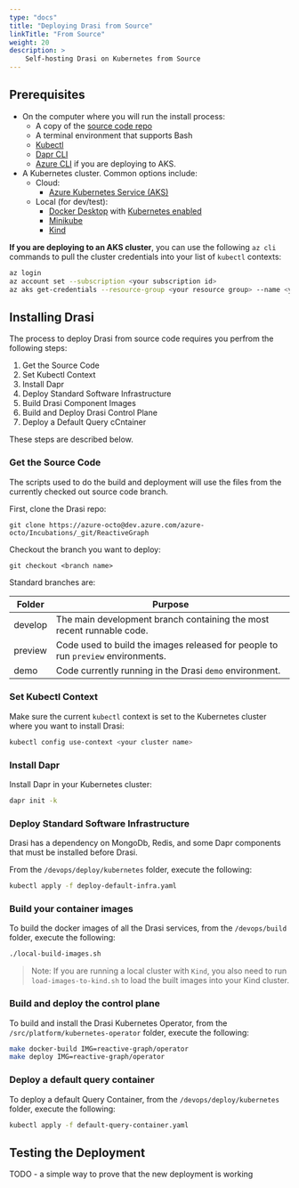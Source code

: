 ```yaml
---
type: "docs"
title: "Deploying Drasi from Source"
linkTitle: "From Source"
weight: 20
description: >
    Self-hosting Drasi on Kubernetes from Source
---
```


## Prerequisites

- On the computer where you will run the install process:
  - A copy of the [source code repo](https://dev.azure.com/azure-octo/Incubations/_git/ReactiveGraph?path=%2F&version=GBdevelop&_a=contents)
  - A terminal environment that supports Bash
  - [Kubectl](https://kubernetes.io/docs/tasks/tools/)
  - [Dapr CLI](https://docs.dapr.io/getting-started/install-dapr-cli/)
  - [Azure CLI](https://learn.microsoft.com/en-us/cli/azure/install-azure-cli) if you are deploying to AKS.
- A Kubernetes cluster. Common options include:
  - Cloud:
    - [Azure Kubernetes Service (AKS)](https://learn.microsoft.com/en-us/azure/aks/)
  - Local (for dev/test):
    - [Docker Desktop](https://www.docker.com/products/docker-desktop/) with [Kubernetes enabled](https://docs.docker.com/desktop/kubernetes/)
    - [Minikube](https://minikube.sigs.k8s.io/docs/)
    - [Kind](https://kind.sigs.k8s.io/)

**If you are deploying to an AKS cluster**, you can use the following `az cli` commands to pull the cluster credentials into your list of `kubectl` contexts:

```bash
az login
az account set --subscription <your subscription id>
az aks get-credentials --resource-group <your resource group> --name <your cluster name>
```

## Installing Drasi

The process to deploy Drasi from source code requires you perfrom the following steps:

1. Get the Source Code
1. Set Kubectl Context
1. Install Dapr
1. Deploy Standard Software Infrastructure
1. Build Drasi Component Images
1. Build and Deploy Drasi Control Plane
1. Deploy a Default Query cCntainer

These steps are described below.

### Get the Source Code 
The scripts used to do the build and deployment will use the files from the currently checked out source code branch. 

First, clone the Drasi repo:
```
git clone https://azure-octo@dev.azure.com/azure-octo/Incubations/_git/ReactiveGraph
```

Checkout the branch you want to deploy: 

```
git checkout <branch name>
```

Standard branches are:

|Folder|Purpose|
|-|-|
|develop| The main development branch containing the most recent runnable code. |
|preview| Code used to build the images released for people to run ```preview``` environments. |
|demo| Code currently running in the Drasi ```demo``` environment. |

### Set Kubectl Context
Make sure the current `kubectl` context is set to the Kubernetes cluster where you want to install Drasi:

```bash
kubectl config use-context <your cluster name>
```

### Install Dapr

Install Dapr in your Kubernetes cluster:

```bash
dapr init -k
```

### Deploy Standard Software Infrastructure

Drasi has a dependency on MongoDb, Redis, and some Dapr components that must be installed before Drasi.

From the `/devops/deploy/kubernetes` folder, execute the following:

```bash
kubectl apply -f deploy-default-infra.yaml
```


### Build your container images

To build the docker images of all the Drasi services, from the `/devops/build` folder, execute the following:

```bash
./local-build-images.sh
```

> Note:  If you are running a local cluster with `Kind`, you also need to run `load-images-to-kind.sh` to load the built images into your Kind cluster.

### Build and deploy the control plane

To build and install the Drasi Kubernetes Operator, from the `/src/platform/kubernetes-operator` folder, execute the following:

```bash
make docker-build IMG=reactive-graph/operator
make deploy IMG=reactive-graph/operator
```

### Deploy a default query container

To deploy a default Query Container, from the `/devops/deploy/kubernetes` folder, execute the following:

```bash
kubectl apply -f default-query-container.yaml
```

## Testing the Deployment
TODO - a simple way to prove that the new deployment is working
